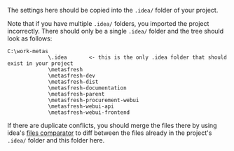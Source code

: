 The settings here should be copied into the `.idea/` folder of your project.

Note that if you have multiple `.idea/` folders, you imported the project incorrectly. There should only be a single `.idea/` folder and the tree should look as follows:

```    
C:\work-metas
             \.idea       <- this is the only .idea folder that should exist in your project
             \metasfresh
             \metasfresh-dev
             \metasfresh-dist
             \metasfresh-documentation
             \metasfresh-parent
             \metasfresh-procurement-webui
             \metasfresh-webui-api
             \metasfresh-webui-frontend
```

If there are duplicate conflicts, you should merge the files there by using idea's [files comparator](https://www.jetbrains.com/help/idea/comparing-files-and-folders.html) to diff between the files already in the project's `.idea/` folder and this folder here.
